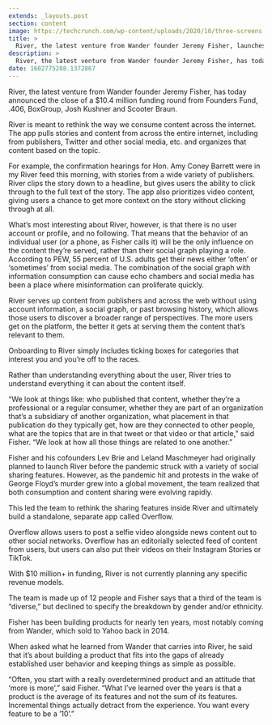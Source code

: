 ```yaml
--- 
extends: _layouts.post 
section: content 
image: https://techcrunch.com/wp-content/uploads/2020/10/three-screens.jpg?w=711 
title: > 
  River, the latest venture from Wander founder Jeremy Fisher, launches with $10.4 million in funding – TechCrunch 
description: > 
  River, the latest venture from Wander founder Jeremy Fisher, has today announced the close of a $10.4 million funding round from Founders Fund, .406, BoxGroup, Josh Kushner and Scooter Braun.The app also prioritizes video content, giving users a chance to get more context on the story without clicking through at all.Rather than understanding everything about the user, River tries to understand everything it can about the content itself.This led the team to rethink the sharing features inside River and ultimately build a standalone, separate app called Overflow.Overflow has an editorially selected feed of content from users, but users can also put their videos on their Instagram Stories or TikTok. 
date: 1602775208.1372867 
--- 
```

River, the latest venture from Wander founder Jeremy Fisher, has today announced the close of a $10.4 million funding round from Founders Fund, .406, BoxGroup, Josh Kushner and Scooter Braun.

River is meant to rethink the way we consume content across the internet. The app pulls stories and content from across the entire internet, including from publishers, Twitter and other social media, etc. and organizes that content based on the topic.

For example, the confirmation hearings for Hon. Amy Coney Barrett were in my River feed this morning, with stories from a wide variety of publishers. River clips the story down to a headline, but gives users the ability to click through to the full text of the story. The app also prioritizes video content, giving users a chance to get more context on the story without clicking through at all.

What’s most interesting about River, however, is that there is no user account or profile, and no following. That means that the behavior of an individual user (or a phone, as Fisher calls it) will be the only influence on the content they’re served, rather than their social graph playing a role. According to PEW, 55 percent of U.S. adults get their news either ‘often’ or ‘sometimes’ from social media. The combination of the social graph with information consumption can cause echo chambers and social media has been a place where misinformation can proliferate quickly.

River serves up content from publishers and across the web without using account information, a social graph, or past browsing history, which allows those users to discover a broader range of perspectives. The more users get on the platform, the better it gets at serving them the content that’s relevant to them.

Onboarding to River simply includes ticking boxes for categories that interest you and you’re off to the races.

Rather than understanding everything about the user, River tries to understand everything it can about the content itself.

“We look at things like: who published that content, whether they’re a professional or a regular consumer, whether they are part of an organization that’s a subsidiary of another organization, what placement in that publication do they typically get, how are they connected to other people, what are the topics that are in that tweet or that video or that article,” said Fisher. “We look at how all those things are related to one another.”

Fisher and his cofounders Lev Brie and Leland Maschmeyer had originally planned to launch River before the pandemic struck with a variety of social sharing features. However, as the pandemic hit and protests in the wake of George Floyd’s murder grew into a global movement, the team realized that both consumption and content sharing were evolving rapidly.

This led the team to rethink the sharing features inside River and ultimately build a standalone, separate app called Overflow.

Overflow allows users to post a selfie video alongside news content out to other social networks. Overflow has an editorially selected feed of content from users, but users can also put their videos on their Instagram Stories or TikTok.

With $10 million+ in funding, River is not currently planning any specific revenue models.

The team is made up of 12 people and Fisher says that a third of the team is “diverse,” but declined to specify the breakdown by gender and/or ethnicity.

Fisher has been building products for nearly ten years, most notably coming from Wander, which sold to Yahoo back in 2014.

When asked what he learned from Wander that carries into River, he said that it’s about building a product that fits into the gaps of already established user behavior and keeping things as simple as possible.

“Often, you start with a really overdetermined product and an attitude that ‘more is more’,” said Fisher. “What I’ve learned over the years is that a product is the average of its features and not the sum of its features. Incremental things actually detract from the experience. You want every feature to be a ’10’.”